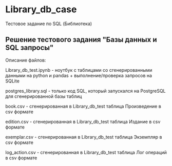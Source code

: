 # Library_db_case
Тестовое задание по SQL (Библиотека)

## Решение тестового задания "Базы данных и SQL запросы"

Описание файлов:

Library_db_test.ipynb - ноутбук с таблицами со сгенерированными данными на python и pandas + выполнение/проверка запросов на SQLite

postgres_library.sql - только код SQL, который запускался на PostgreSQL для сгенерированной базы таблиц

book.csv - сгенерированная в Library_db_test таблица Произведение в csv формате

edition.csv - сгенерированная в Library_db_test таблица Издание в csv формате

exemplar.csv - сгенерированная в Library_db_test таблица Экземпляр в csv формате

log_action.csv - сгенерированная в Library_db_test таблица Лог операций в csv формате
